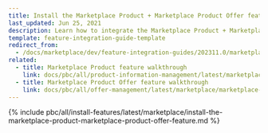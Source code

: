 ```yaml
---
title: Install the Marketplace Product + Marketplace Product Offer feature
last_updated: Jun 25, 2021
description: Learn how to integrate the Marketplace Product + Marketplace Product Offer feature into a Spryker Marketplace project.
template: feature-integration-guide-template
redirect_from:
  - /docs/marketplace/dev/feature-integration-guides/202311.0/marketplace-product-marketplace-product-offer-feature-integration.html
related:
  - title: Marketplace Product feature walkthrough
    link: docs/pbc/all/product-information-management/latest/marketplace/marketplace-product-feature-overview.html
  - title: Marketplace Product Offer feature walkthrough
    link: docs/pbc/all/offer-management/latest/marketplace/marketplace-merchant-portal-product-offer-management-feature-overview.html
---
```


{% include pbc/all/install-features/latest/marketplace/install-the-marketplace-product-marketplace-product-offer-feature.md %} <!-- To edit, see /_includes/pbc/all/install-features/202311.0/marketplace/install-the-marketplace-product-marketplace-product-offer-feature.md -->
